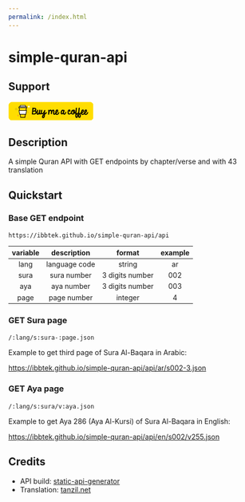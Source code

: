 ```yaml
---
permalink: /index.html
---
```


# simple-quran-api

## Support

[![Buy Me A Coffee](img/buymeacoffee.png)](https://www.buymeacoffee.com/HEazcCDFS)

## Description

A simple Quran API with GET endpoints by chapter/verse and with 43 translation

## Quickstart

### Base GET endpoint

```
https://ibbtek.github.io/simple-quran-api/api
```

| variable | description   | format          | example |
|:--------:|:-------------:|:---------------:|:-------:|
| lang     | language code | string          | ar      |
| sura     | sura number   | 3 digits number | 002     |
| aya      | aya number    | 3 digits number | 003     |
| page     | page number   | integer         | 4       |

### GET Sura page

```
/:lang/s:sura-:page.json
```

Example to get third page of Sura Al-Baqara in Arabic:

https://ibbtek.github.io/simple-quran-api/api/ar/s002-3.json

### GET Aya page

```
/:lang/s:sura/v:aya.json
```

Example to get Aya 286 (Aya Al-Kursi) of Sura Al-Baqara in English:

https://ibbtek.github.io/simple-quran-api/api/en/s002/v255.json

## Credits

- API build: [static-api-generator](https://github.com/eduardoboucas/static-api-generator)
- Translation: [tanzil.net](http://tanzil.net/docs/)
